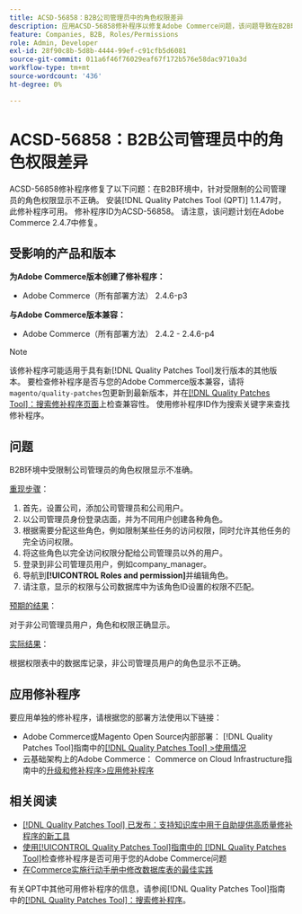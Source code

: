 ```yaml
---
title: ACSD-56858：B2B公司管理员中的角色权限差异
description: 应用ACSD-56858修补程序以修复Adobe Commerce问题，该问题导致在B2B环境中，角色权限无法正确显示给受限制的公司管理员。
feature: Companies, B2B, Roles/Permissions
role: Admin, Developer
exl-id: 28f90c8b-5d8b-4444-99ef-c91cfb5d6081
source-git-commit: 011a6f46f76029eaf67f172b576e58dac9710a3d
workflow-type: tm+mt
source-wordcount: '436'
ht-degree: 0%

---
```


# ACSD-56858：B2B公司管理员中的角色权限差异

ACSD-56858修补程序修复了以下问题：在B2B环境中，针对受限制的公司管理员的角色权限显示不正确。 安装[!DNL Quality Patches Tool (QPT)] 1.1.47时，此修补程序可用。 修补程序ID为ACSD-56858。 请注意，该问题计划在Adobe Commerce 2.4.7中修复。

## 受影响的产品和版本

**为Adobe Commerce版本创建了修补程序：**

* Adobe Commerce（所有部署方法） 2.4.6-p3

**与Adobe Commerce版本兼容：**

* Adobe Commerce（所有部署方法） 2.4.2 - 2.4.6-p4

>[!NOTE]
>
>该修补程序可能适用于具有新[!DNL Quality Patches Tool]发行版本的其他版本。 要检查修补程序是否与您的Adobe Commerce版本兼容，请将`magento/quality-patches`包更新到最新版本，并在[[!DNL Quality Patches Tool]：搜索修补程序页面](https://experienceleague.adobe.com/tools/commerce-quality-patches/index.html?lang=zh-Hans)上检查兼容性。 使用修补程序ID作为搜索关键字来查找修补程序。

## 问题

B2B环境中受限制公司管理员的角色权限显示不准确。

<u>重现步骤</u>：

1. 首先，设置公司，添加公司管理员和公司用户。
1. 以公司管理员身份登录店面，并为不同用户创建各种角色。
1. 根据需要分配这些角色，例如限制某些任务的访问权限，同时允许其他任务的完全访问权限。
1. 将这些角色以完全访问权限分配给公司管理员以外的用户。
1. 登录到非公司管理员用户，例如company_manager。
1. 导航到&#x200B;**[!UICONTROL Roles and permission]**&#x200B;并编辑角色。
1. 请注意，显示的权限与公司数据库中为该角色ID设置的权限不匹配。

<u>预期的结果</u>：

对于非公司管理员用户，角色和权限正确显示。

<u>实际结果</u>：

根据权限表中的数据库记录，非公司管理员用户的角色显示不正确。

## 应用修补程序

要应用单独的修补程序，请根据您的部署方法使用以下链接：

* Adobe Commerce或Magento Open Source内部部署： [!DNL Quality Patches Tool]指南中的[[!DNL Quality Patches Tool] >使用情况](/help/tools/quality-patches-tool/usage.md)
* 云基础架构上的Adobe Commerce： Commerce on Cloud Infrastructure指南中的[升级和修补程序>应用修补程序](https://experienceleague.adobe.com/docs/commerce-cloud-service/user-guide/develop/upgrade/apply-patches.html?lang=zh-Hans)

## 相关阅读

* [[!DNL Quality Patches Tool] 已发布：支持知识库中用于自助提供高质量修补程序的新工具](https://experienceleague.adobe.com/zh-hans/docs/commerce-operations/tools/quality-patches-tool/quality-patches-tool-to-self-serve-quality-patches)
* [使用[!UICONTROL Quality Patches Tool]指南中的 [!DNL Quality Patches Tool]](/help/tools/quality-patches-tool/patches-available-in-qpt/check-patch-for-magento-issue-with-magento-quality-patches.md)检查修补程序是否可用于您的Adobe Commerce问题
* [在Commerce实施行动手册中修改数据库表的最佳实践](https://experienceleague.adobe.com/zh-hans/docs/commerce-operations/implementation-playbook/best-practices/development/modifying-core-and-third-party-tables#why-adobe-recommends-avoiding-modifications)

有关QPT中其他可用修补程序的信息，请参阅[!DNL Quality Patches Tool]指南中的[[!DNL Quality Patches Tool]：搜索修补程序](https://experienceleague.adobe.com/tools/commerce-quality-patches/index.html?lang=zh-Hans)。
